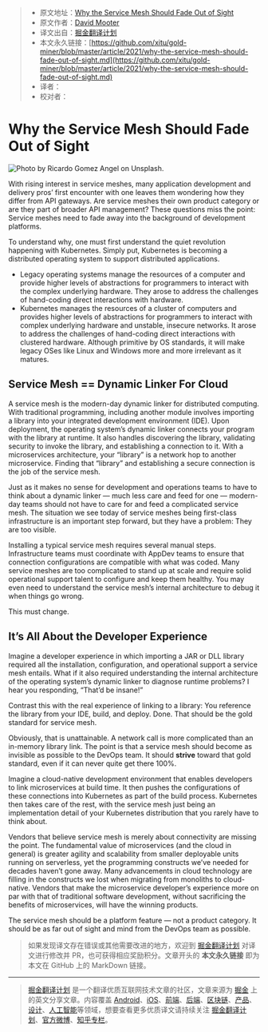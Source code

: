 > * 原文地址：[Why the Service Mesh Should Fade Out of Sight](https://medium.com/better-programming/why-the-service-mesh-should-fade-out-of-sight-878bfd30f5a)
> * 原文作者：[David Mooter](https://medium.com/@davidmooter)
> * 译文出自：[掘金翻译计划](https://github.com/xitu/gold-miner)
> * 本文永久链接：[https://github.com/xitu/gold-miner/blob/master/article/2021/why-the-service-mesh-should-fade-out-of-sight.md](https://github.com/xitu/gold-miner/blob/master/article/2021/why-the-service-mesh-should-fade-out-of-sight.md)
> * 译者：
> * 校对者：

# Why the Service Mesh Should Fade Out of Sight

![Photo by [Ricardo Gomez Angel](https://unsplash.com/@ripato?utm_source=medium&utm_medium=referral) on [Unsplash](https://unsplash.com?utm_source=medium&utm_medium=referral).](https://cdn-images-1.medium.com/max/9000/0*aQPqRSOiXhzz9zo6)

With rising interest in service meshes, many application development and delivery pros’ first encounter with one leaves them wondering how they differ from API gateways. Are service meshes their own product category or are they part of broader API management? These questions miss the point: Service meshes need to fade away into the background of development platforms.

To understand why, one must first understand the quiet revolution happening with Kubernetes. Simply put, Kubernetes is becoming a distributed operating system to support distributed applications.

* Legacy operating systems manage the resources of a computer and provide higher levels of abstractions for programmers to interact with the complex underlying hardware. They arose to address the challenges of hand-coding direct interactions with hardware.
* Kubernetes manages the resources of a cluster of computers and provides higher levels of abstractions for programmers to interact with complex underlying hardware and unstable, insecure networks. It arose to address the challenges of hand-coding direct interactions with clustered hardware. Although primitive by OS standards, it will make legacy OSes like Linux and Windows more and more irrelevant as it matures.

## Service Mesh == Dynamic Linker For Cloud

A service mesh is the modern-day dynamic linker for distributed computing. With traditional programming, including another module involves importing a library into your integrated development environment (IDE). Upon deployment, the operating system’s dynamic linker connects your program with the library at runtime. It also handles discovering the library, validating security to invoke the library, and establishing a connection to it. With a microservices architecture, your “library” is a network hop to another microservice. Finding that “library” and establishing a secure connection is the job of the service mesh.

Just as it makes no sense for development and operations teams to have to think about a dynamic linker — much less care and feed for one — modern-day teams should not have to care for and feed a complicated service mesh. The situation we see today of service meshes being first-class infrastructure is an important step forward, but they have a problem: They are too visible.

Installing a typical service mesh requires several manual steps. Infrastructure teams must coordinate with AppDev teams to ensure that connection configurations are compatible with what was coded. Many service meshes are too complicated to stand up at scale and require solid operational support talent to configure and keep them healthy. You may even need to understand the service mesh’s internal architecture to debug it when things go wrong.

This must change.

## It’s All About the Developer Experience

Imagine a developer experience in which importing a JAR or DLL library required all the installation, configuration, and operational support a service mesh entails. What if it also required understanding the internal architecture of the operating system’s dynamic linker to diagnose runtime problems? I hear you responding, “That’d be insane!”

Contrast this with the real experience of linking to a library: You reference the library from your IDE, build, and deploy. Done. That should be the gold standard for service mesh.

Obviously, that is unattainable. A network call is more complicated than an in-memory library link. The point is that a service mesh should become as invisible as possible to the DevOps team. It should **strive** toward that gold standard, even if it can never quite get there 100%.

Imagine a cloud-native development environment that enables developers to link microservices at build time. It then pushes the configurations of these connections into Kubernetes as part of the build process. Kubernetes then takes care of the rest, with the service mesh just being an implementation detail of your Kubernetes distribution that you rarely have to think about.

Vendors that believe service mesh is merely about connectivity are missing the point. The fundamental value of microservices (and the cloud in general) is greater agility and scalability from smaller deployable units running on serverless, yet the programming constructs we’ve needed for decades haven’t gone away. Many advancements in cloud technology are filling in the constructs we lost when migrating from monoliths to cloud-native. Vendors that make the microservice developer’s experience more on par with that of traditional software development, without sacrificing the benefits of microservices, will have the winning products.

The service mesh should be a platform feature — not a product category. It should be as far out of sight and mind from the DevOps team as possible.

> 如果发现译文存在错误或其他需要改进的地方，欢迎到 [掘金翻译计划](https://github.com/xitu/gold-miner) 对译文进行修改并 PR，也可获得相应奖励积分。文章开头的 **本文永久链接** 即为本文在 GitHub 上的 MarkDown 链接。

---

> [掘金翻译计划](https://github.com/xitu/gold-miner) 是一个翻译优质互联网技术文章的社区，文章来源为 [掘金](https://juejin.im) 上的英文分享文章。内容覆盖 [Android](https://github.com/xitu/gold-miner#android)、[iOS](https://github.com/xitu/gold-miner#ios)、[前端](https://github.com/xitu/gold-miner#前端)、[后端](https://github.com/xitu/gold-miner#后端)、[区块链](https://github.com/xitu/gold-miner#区块链)、[产品](https://github.com/xitu/gold-miner#产品)、[设计](https://github.com/xitu/gold-miner#设计)、[人工智能](https://github.com/xitu/gold-miner#人工智能)等领域，想要查看更多优质译文请持续关注 [掘金翻译计划](https://github.com/xitu/gold-miner)、[官方微博](http://weibo.com/juejinfanyi)、[知乎专栏](https://zhuanlan.zhihu.com/juejinfanyi)。
